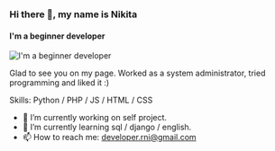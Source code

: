 ### Hi there 👋, my name is Nikita
#### I'm a beginner developer
![I'm a beginner developer](https://developer-rni.github.io/img/banner_github.png)

Glad to see you on my page. Worked as a system administrator, tried programming and liked it :)

Skills: Python / PHP / JS / HTML / CSS

- 🔭 I’m currently working on self project. 
- 🌱 I’m currently learning sql / django / english. 
- 📫 How to reach me: developer.rni@gmail.com 
